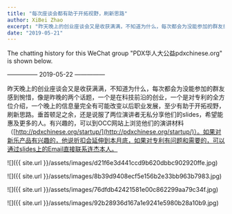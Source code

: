 ```yaml
---
title: "每次座谈会都有助于开拓视野，刷新思路"
author: XiBei Zhao
excerpt: "昨天晚上的创业座谈会又是收获满满，不知道为什么，每次都会为没能参加的群友感到惋惜，像是昨晚的两个话题，一个是在科技前沿的创业，一个是对专利的全方位介绍，一个晚上的信息量完全有可能改变以后职业发展，至少有助于开拓视野，刷新思路。垂首顿足之余，还是说服了两位演讲者无私分享他们的slides，希望能惠及更多的人。有兴趣的，可以到OCC网站上浏览他们的演讲材料。"
date: "2019-05-21"
---
```


The chatting history for this WeChat group "PDX华人大公益pdxchinese.org" is shown below.

—————  2019-05-22  —————

昨天晚上的创业座谈会又是收获满满，不知道为什么，每次都会为没能参加的群友感到惋惜，像是昨晚的两个话题，一个是在科技前沿的创业，一个是对专利的全方位介绍，一个晚上的信息量完全有可能改变以后职业发展，至少有助于开拓视野，刷新思路。垂首顿足之余，还是说服了两位演讲者无私分享他们的slides，希望能惠及更多的人。有兴趣的，可以到OCC网站上浏览他们的演讲材料（[http://pdxchinese.org/startup/](http://pdxchinese.org/startup/)）。如果对新乐产品有兴趣的，他说折扣会延伸到本月底，如果对专利有问题和需要的，可以通过slides上的Email直接联系连杰本人。

![]({{ site.url }}/assets/images/d21f6e3d441ccd9b620dbbc902920ffe.jpg)

![]({{ site.url }}/assets/images/8b39d9408ecf5e156b2e33bb963b7983.jpg)

![]({{ site.url }}/assets/images/76dfdb42421581e00c862299aa79c34f.jpg)

![]({{ site.url }}/assets/images/92b28936d167a1e9241e5980b28a10b9.jpg)
